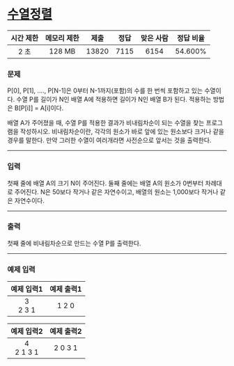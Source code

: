 # [수열정렬](https://www.acmicpc.net/problem/1181)

<div align = center>

| 시간 제한 | 메모리 제한 | 제출  | 정답 | 맞은 사람 | 정답 비율 |
| :-------: | :---------: | :---: | :--: | :-------: | :-------: |
|   2 초    |   128 MB    | 13820 | 7115 |   6154    |  54.600%  |

</div>

### 문제

P[0], P[1], ...., P[N-1]은 0부터 N-1까지(포함)의 수를 한 번씩 포함하고 있는 수열이다. 수열 P를 길이가 N인 배열 A에 적용하면 길이가 N인 배열 B가 된다. 적용하는 방법은 B[P[i]] = A[i]이다.

배열 A가 주어졌을 때, 수열 P를 적용한 결과가 비내림차순이 되는 수열을 찾는 프로그램을 작성하시오. 비내림차순이란, 각각의 원소가 바로 앞에 있는 원소보다 크거나 같을 경우를 말한다. 만약 그러한 수열이 여러개라면 사전순으로 앞서는 것을 출력한다.

---

### 입력

첫째 줄에 배열 A의 크기 N이 주어진다. 둘째 줄에는 배열 A의 원소가 0번부터 차례대로 주어진다. N은 50보다 작거나 같은 자연수이고, 배열의 원소는 1,000보다 작거나 같은 자연수이다.

---

### 출력

첫째 줄에 비내림차순으로 만드는 수열 P를 출력한다.

---

### 예제 입력

| 예제 입력1  | 예제 출력1 |
| :---------: | :--------: |
| 3<br/>2 3 1 |   1 2 0    |

|  예제 입력2   | 예제 출력2 |
| :-----------: | :--------: |
| 4<br/>2 1 3 1 |  2 0 3 1   |
